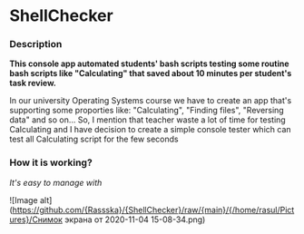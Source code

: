 # ShellChecker

### Description
**This console app automated students' bash scripts testing some routine bash scripts like "Calculating" that saved about 10 minutes per student's task review.**

In our university Operating Systems course we have to create an app that's supporting some proporties like: "Calculating", "Finding files", "Reversing data" and so on... So, I mention that teacher waste a lot of time for testing Calculating and I have decision to create a simple console tester which can test all Calculating script for the few seconds

### How it is working?
_It's easy to manage with_


![Image alt](https://github.com/{Rassska}/{ShellChecker}/raw/{main}/{/home/rasul/Pictures}/Снимок экрана от 2020-11-04 15-08-34.png)
